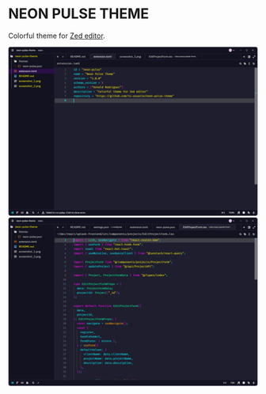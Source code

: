 NEON PULSE THEME
================

Colorful theme for [Zed editor](https://github.com/zed-industries/zed).

![Screenshot](screenshot_1.png)
![Screenshot](screenshot_2.png)
